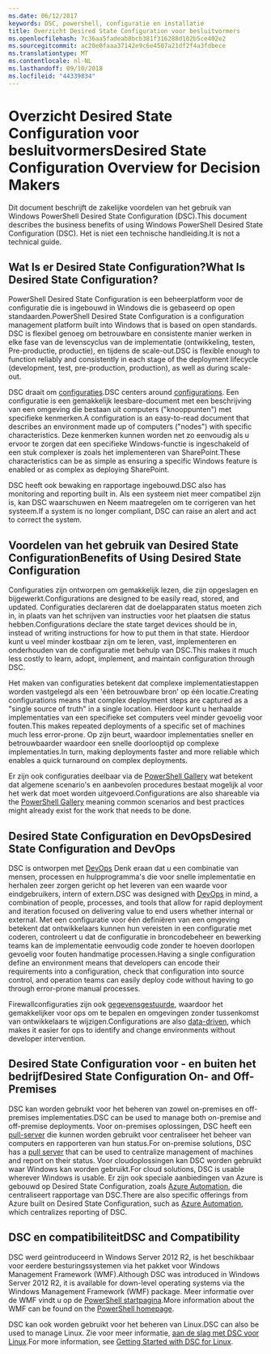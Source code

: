 ```yaml
---
ms.date: 06/12/2017
keywords: DSC, powershell, configuratie en installatie
title: Overzicht Desired State Configuration voor besluitvormers
ms.openlocfilehash: 7c36aa5fadeab8bcb381f316288d102b5ce402e2
ms.sourcegitcommit: ac20e0faaa37142e9c6e4507a21df2f4a3fdbece
ms.translationtype: MT
ms.contentlocale: nl-NL
ms.lasthandoff: 09/10/2018
ms.locfileid: "44339834"
---
```

# <a name="desired-state-configuration-overview-for-decision-makers"></a><span data-ttu-id="15838-103">Overzicht Desired State Configuration voor besluitvormers</span><span class="sxs-lookup"><span data-stu-id="15838-103">Desired State Configuration Overview for Decision Makers</span></span>

<span data-ttu-id="15838-104">Dit document beschrijft de zakelijke voordelen van het gebruik van Windows PowerShell Desired State Configuration (DSC).</span><span class="sxs-lookup"><span data-stu-id="15838-104">This document describes the business benefits of using Windows PowerShell Desired State Configuration (DSC).</span></span> <span data-ttu-id="15838-105">Het is niet een technische handleiding.</span><span class="sxs-lookup"><span data-stu-id="15838-105">It is not a technical guide.</span></span>

## <a name="what-is-desired-state-configuration"></a><span data-ttu-id="15838-106">Wat Is er Desired State Configuration?</span><span class="sxs-lookup"><span data-stu-id="15838-106">What Is Desired State Configuration?</span></span>

<span data-ttu-id="15838-107">PowerShell Desired State Configuration is een beheerplatform voor de configuratie die is ingebouwd in Windows die is gebaseerd op open standaarden.</span><span class="sxs-lookup"><span data-stu-id="15838-107">PowerShell Desired State Configuration is a configuration management platform built into Windows that is based on open standards.</span></span> <span data-ttu-id="15838-108">DSC is flexibel genoeg om betrouwbare en consistente manier werken in elke fase van de levenscyclus van de implementatie (ontwikkeling, testen, Pre-productie, productie), en tijdens de scale-out.</span><span class="sxs-lookup"><span data-stu-id="15838-108">DSC is flexible enough to function reliably and consistently in each stage of the deployment lifecycle (development, test, pre-production, production), as well as during scale-out.</span></span>

<span data-ttu-id="15838-109">DSC draait om [configuraties](configurations.md).</span><span class="sxs-lookup"><span data-stu-id="15838-109">DSC centers around [configurations](configurations.md).</span></span>
<span data-ttu-id="15838-110">Een configuratie is een gemakkelijk leesbare-document met een beschrijving van een omgeving die bestaan uit computers ("knooppunten") met specifieke kenmerken.</span><span class="sxs-lookup"><span data-stu-id="15838-110">A configuration is an easy-to-read document that describes an environment made up of computers ("nodes") with specific characteristics.</span></span>
<span data-ttu-id="15838-111">Deze kenmerken kunnen worden net zo eenvoudig als u ervoor te zorgen dat een specifieke Windows-functie is ingeschakeld of een stuk complexer is zoals het implementeren van SharePoint.</span><span class="sxs-lookup"><span data-stu-id="15838-111">These characteristics can be as simple as ensuring a specific Windows feature is enabled or as complex as deploying SharePoint.</span></span>

<span data-ttu-id="15838-112">DSC heeft ook bewaking en rapportage ingebouwd.</span><span class="sxs-lookup"><span data-stu-id="15838-112">DSC also has monitoring and reporting built in.</span></span>
<span data-ttu-id="15838-113">Als een systeem niet meer compatibel zijn is, kan DSC waarschuwen en Neem maatregelen om te corrigeren van het systeem.</span><span class="sxs-lookup"><span data-stu-id="15838-113">If a system is no longer compliant, DSC can raise an alert and act to correct the system.</span></span>

## <a name="benefits-of-using-desired-state-configuration"></a><span data-ttu-id="15838-114">Voordelen van het gebruik van Desired State Configuration</span><span class="sxs-lookup"><span data-stu-id="15838-114">Benefits of Using Desired State Configuration</span></span>

<span data-ttu-id="15838-115">Configuraties zijn ontworpen om gemakkelijk lezen, die zijn opgeslagen en bijgewerkt.</span><span class="sxs-lookup"><span data-stu-id="15838-115">Configurations are designed to be easily read, stored, and updated.</span></span>
<span data-ttu-id="15838-116">Configuraties declareren dat de doelapparaten status moeten zich in, in plaats van het schrijven van instructies voor het plaatsen die status hebben.</span><span class="sxs-lookup"><span data-stu-id="15838-116">Configurations declare the state target devices should be in, instead of writing instructions for how to put them in that state.</span></span>
<span data-ttu-id="15838-117">Hierdoor kunt u veel minder kostbaar zijn om te leren, vast, implementeren en onderhouden van de configuratie met behulp van DSC.</span><span class="sxs-lookup"><span data-stu-id="15838-117">This makes it much less costly to learn, adopt, implement, and maintain configuration through DSC.</span></span>

<span data-ttu-id="15838-118">Het maken van configuraties betekent dat complexe implementatiestappen worden vastgelegd als een 'één betrouwbare bron' op één locatie.</span><span class="sxs-lookup"><span data-stu-id="15838-118">Creating configurations means that complex deployment steps are captured as a "single source of truth" in a single location.</span></span>
<span data-ttu-id="15838-119">Hierdoor kunt u herhaalde implementaties van een specifieke set computers veel minder gevoelig voor fouten.</span><span class="sxs-lookup"><span data-stu-id="15838-119">This makes repeated deployments of a specific set of machines much less error-prone.</span></span>
<span data-ttu-id="15838-120">Op zijn beurt, waardoor implementaties sneller en betrouwbaarder waardoor een snelle doorlooptijd op complexe implementaties.</span><span class="sxs-lookup"><span data-stu-id="15838-120">In turn, making deployments faster and more reliable which enables a quick turnaround on complex deployments.</span></span>

<span data-ttu-id="15838-121">Er zijn ook configuraties deelbaar via de [PowerShell Gallery](https://powershellgallery.com) wat betekent dat algemene scenario's en aanbevolen procedures bestaat mogelijk al voor het werk dat moet worden uitgevoerd.</span><span class="sxs-lookup"><span data-stu-id="15838-121">Configurations are also shareable via the [PowerShell Gallery](https://powershellgallery.com) meaning common scenarios and best practices might already exist for the work that needs to be done.</span></span>


## <a name="desired-state-configuration-and-devops"></a><span data-ttu-id="15838-122">Desired State Configuration en DevOps</span><span class="sxs-lookup"><span data-stu-id="15838-122">Desired State Configuration and DevOps</span></span>

<span data-ttu-id="15838-123">DSC is ontworpen met [DevOps](http://blogs.technet.com/b/ashleymcglone/archive/2015/11/20/devops-for-n00bs-ie-windows-people.aspx) Denk eraan dat u een combinatie van mensen, processen en hulpprogramma's die voor snelle implementatie en herhalen zeer zorgen gericht op het leveren van een waarde voor eindgebruikers, intern of extern.</span><span class="sxs-lookup"><span data-stu-id="15838-123">DSC was designed with [DevOps](http://blogs.technet.com/b/ashleymcglone/archive/2015/11/20/devops-for-n00bs-ie-windows-people.aspx) in mind, a combination of people, processes, and tools that allow for rapid deployment and iteration focused on delivering value to end users whether internal or external.</span></span>
<span data-ttu-id="15838-124">Met een configuratie voor één definiëren van een omgeving betekent dat ontwikkelaars kunnen hun vereisten in een configuratie met coderen, controleert u dat de configuratie in broncodebeheer en bewerking teams kan de implementatie eenvoudig code zonder te hoeven doorlopen gevoelig voor fouten handmatige processen.</span><span class="sxs-lookup"><span data-stu-id="15838-124">Having a single configuration define an environment means that developers can encode their requirements into a configuration, check that configuration into source control, and operation teams can easily deploy code without having to go through error-prone manual processes.</span></span>

<span data-ttu-id="15838-125">Firewallconfiguraties zijn ook [gegevensgestuurde](configData.md), waardoor het gemakkelijker voor ops om te bepalen en omgevingen zonder tussenkomst van ontwikkelaars te wijzigen.</span><span class="sxs-lookup"><span data-stu-id="15838-125">Configurations are also [data-driven](configData.md), which makes it easier for ops to identify and change environments without developer intervention.</span></span>

## <a name="desired-state-configuration-on--and-off-premises"></a><span data-ttu-id="15838-126">Desired State Configuration voor - en buiten het bedrijf</span><span class="sxs-lookup"><span data-stu-id="15838-126">Desired State Configuration On- and Off-Premises</span></span>

<span data-ttu-id="15838-127">DSC kan worden gebruikt voor het beheren van zowel on-premises en off-premises implementaties.</span><span class="sxs-lookup"><span data-stu-id="15838-127">DSC can be used to manage both on-premise and off-premise deployments.</span></span>
<span data-ttu-id="15838-128">Voor on-premises oplossingen, DSC heeft een [pull-server](pullServer.md) die kunnen worden gebruikt voor centraliseer het beheer van computers en rapporteren van hun status.</span><span class="sxs-lookup"><span data-stu-id="15838-128">For on-premise solutions, DSC has a [pull server](pullServer.md) that can be used to centralize management of machines and report on their status.</span></span>
<span data-ttu-id="15838-129">Voor cloudoplossingen kan DSC worden gebruikt waar Windows kan worden gebruikt.</span><span class="sxs-lookup"><span data-stu-id="15838-129">For cloud solutions, DSC is usable wherever Windows is usable.</span></span>
<span data-ttu-id="15838-130">Er zijn ook speciale aanbiedingen van Azure is gebouwd op Desired State Configuration, zoals [Azure Automation](https://azure.microsoft.com/en-us/documentation/services/automation/), die centraliseert rapportage van DSC.</span><span class="sxs-lookup"><span data-stu-id="15838-130">There are also specific offerings from Azure built on Desired State Configuration, such as [Azure Automation](https://azure.microsoft.com/en-us/documentation/services/automation/), which centralizes reporting of DSC.</span></span>

## <a name="dsc-and-compatibility"></a><span data-ttu-id="15838-131">DSC en compatibiliteit</span><span class="sxs-lookup"><span data-stu-id="15838-131">DSC and Compatibility</span></span>

<span data-ttu-id="15838-132">DSC werd geïntroduceerd in Windows Server 2012 R2, is het beschikbaar voor eerdere besturingssystemen via het pakket voor Windows Management Framework (WMF).</span><span class="sxs-lookup"><span data-stu-id="15838-132">Although DSC was introduced in Windows Server 2012 R2, it is available for down-level operating systems via the Windows Management Framework (WMF) package.</span></span>
<span data-ttu-id="15838-133">Meer informatie over de WMF vindt u op de [PowerShell startpagina](/powershell/).</span><span class="sxs-lookup"><span data-stu-id="15838-133">More information about the WMF can be found on the [PowerShell homepage](/powershell/).</span></span>

<span data-ttu-id="15838-134">DSC kan ook worden gebruikt voor het beheren van Linux.</span><span class="sxs-lookup"><span data-stu-id="15838-134">DSC can also be used to manage Linux.</span></span> <span data-ttu-id="15838-135">Zie voor meer informatie, [aan de slag met DSC voor Linux](lnxGettingStarted.md).</span><span class="sxs-lookup"><span data-stu-id="15838-135">For more information, see [Getting Started with DSC for Linux](lnxGettingStarted.md).</span></span>
